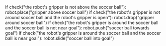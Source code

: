 

If check("the robot's gripper is not above the soccer ball"):
    robot.place("gripper above soccer ball")
if check("the robot's gripper is not around soccer ball and the robot's gripper is open"):
    robot.drop("gripper around soccer ball")
if check("the robot's gripper is around the soccer ball and the soccer ball is not near goal"):
    robot.push("soccer ball towards goal")
if check("the robot's gripper is around the soccer ball and the soccer ball is near goal"):
    robot.slide("soccer ball into goal")
